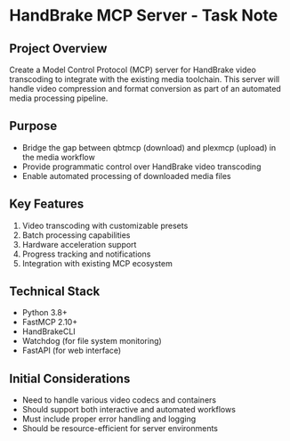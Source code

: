 # HandBrake MCP Server - Task Note

## Project Overview

Create a Model Control Protocol (MCP) server for HandBrake video transcoding to integrate with the existing media toolchain. This server will handle video compression and format conversion as part of an automated media processing pipeline.

## Purpose

- Bridge the gap between qbtmcp (download) and plexmcp (upload) in the media workflow
- Provide programmatic control over HandBrake video transcoding
- Enable automated processing of downloaded media files

## Key Features

1. Video transcoding with customizable presets
2. Batch processing capabilities
3. Hardware acceleration support
4. Progress tracking and notifications
5. Integration with existing MCP ecosystem

## Technical Stack

- Python 3.8+
- FastMCP 2.10+
- HandBrakeCLI
- Watchdog (for file system monitoring)
- FastAPI (for web interface)

## Initial Considerations

- Need to handle various video codecs and containers
- Should support both interactive and automated workflows
- Must include proper error handling and logging
- Should be resource-efficient for server environments
